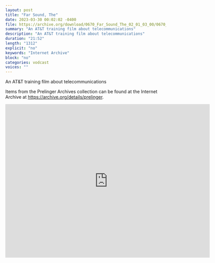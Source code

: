 ```yaml
---
layout: post
title: "Far Sound, The"
date: 2023-03-30 00:02:02 -0400
file: https://archive.org/download/0670_Far_Sound_The_02_01_03_00/0670_Far_Sound_The_02_01_03_00_3mb.mp4
summary: "An AT&T training film about telecommunications"
description: "An AT&T training film about telecommunications"
duration: "21:52"
length: "1312"
explicit: "no" 
keywords: "Internet Archive"
block: "no" 
categories: vodcast
voices: ""
---
```

An AT&T training film about telecommunications

Items from the Prelinger Archives collection can be found at the Internet Archive at <https://archive.org/details/prelinger>.

<iframe src="https://archive.org/embed/0670_Far_Sound_The_02_01_03_00" width="640" height="480" frameborder="0" webkitallowfullscreen="true" mozallowfullscreen="true" allowfullscreen></iframe>
